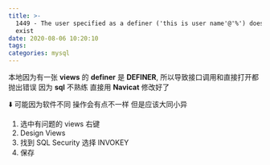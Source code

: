 ```yaml
---
title: >-
  1449 - The user specified as a definer ('this is user name'@'%') does not
  exist
date: 2020-08-06 10:20:10
tags:
categories: mysql
---
```


本地因为有一张 **views** 的 **definer** 是 **DEFINER**, 所以导致接口调用和直接打开都抛出错误 因为 **sql** 不熟练 直接用 **Navicat** 修改好了

<!-- more -->

⬇️ 可能因为软件不同 操作会有点不一样 但是应该大同小异

1. 选中有问题的 views 右键 
2. Design Views
3. 找到 SQL Security 选择 INVOKEY
4. 保存

